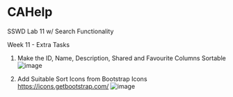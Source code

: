 # CAHelp
SSWD Lab 11 w/ Search Functionality

Week 11 - Extra Tasks

1. Make the ID, Name, Description, Shared and Favourite Columns Sortable
![image](https://github.com/UselessPlank/CAHelp/assets/114073566/8b8722b7-8996-4f0d-91cf-af3420cfbdf9)

2. Add Suitable Sort Icons from Bootstrap Icons
https://icons.getbootstrap.com/
![image](https://github.com/UselessPlank/CAHelp/assets/114073566/55aa491d-236b-4d9e-a16d-84469b2e2606)

